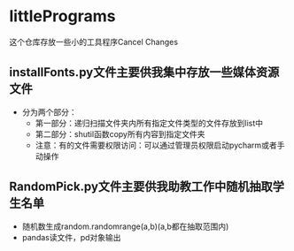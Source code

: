 # littlePrograms
这个仓库存放一些小的工具程序Cancel Changes
## installFonts.py文件主要供我集中存放一些媒体资源文件
* 分为两个部分：
  * 第一部分：递归扫描文件夹内所有指定文件类型的文件存放到list中
  * 第二部分：shutil函数copy所有内容到指定文件夹
  * 注意：有的文件需要权限访问：可以通过管理员权限启动pycharm或者手动操作
## RandomPick.py文件主要供我助教工作中随机抽取学生名单
* 随机数生成random.randomrange(a,b)(a,b都在抽取范围内)
* pandas读文件，pd对象输出
